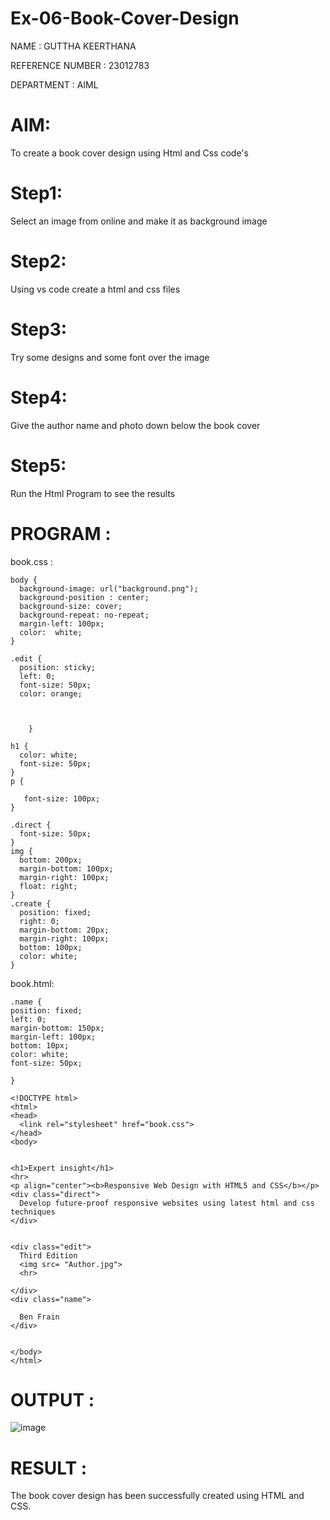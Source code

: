 # Ex-06-Book-Cover-Design

NAME : GUTTHA KEERTHANA

REFERENCE NUMBER : 23012783

DEPARTMENT : AIML

# AIM:
To create a book cover design using Html and Css code's

# Step1:
Select an image from online and make it as background image

# Step2:
Using vs code create a html and css files

# Step3:
Try some designs and some font over the image

# Step4:
Give the author name and photo down below the book cover

# Step5:
Run the Html Program to see the results

# PROGRAM :
book.css :
```
body {
  background-image: url("background.png");
  background-position : center;
  background-size: cover;
  background-repeat: no-repeat;
  margin-left: 100px;
  color:  white;
}

.edit {
  position: sticky;
  left: 0;
  font-size: 50px;
  color: orange;

  
  
    }

h1 {
  color: white;
  font-size: 50px;
}
p {
   
   font-size: 100px;
}

.direct {
  font-size: 50px;
}
img {
  bottom: 200px;
  margin-bottom: 100px;
  margin-right: 100px;
  float: right;
}
.create {
  position: fixed;
  right: 0;
  margin-bottom: 20px;
  margin-right: 100px;
  bottom: 100px; 
  color: white; 
}
```
book.html:
```
.name {
position: fixed;
left: 0;
margin-bottom: 150px;
margin-left: 100px;
bottom: 10px; 
color: white; 
font-size: 50px;

}

<!DOCTYPE html>
<html>
<head>
  <link rel="stylesheet" href="book.css">
</head>
<body>
   

<h1>Expert insight</h1>
<hr>
<p align="center"><b>Responsive Web Design with HTML5 and CSS</b></p>
<div class="direct">
  Develop future-proof responsive websites using latest html and css techniques
</div>


<div class="edit">
  Third Edition
  <img src= "Author.jpg">
  <hr>
  
</div>
<div class="name">
  
  Ben Frain
</div>


</body>
</html>
```
# OUTPUT :
![image](https://github.com/keerthanaguttha/Ex-06-Book-Cover-Design/assets/145742927/f6c0a37e-fd1e-4f75-b778-27c367ea6292)


# RESULT :
The book cover design has been successfully created using HTML and CSS.
